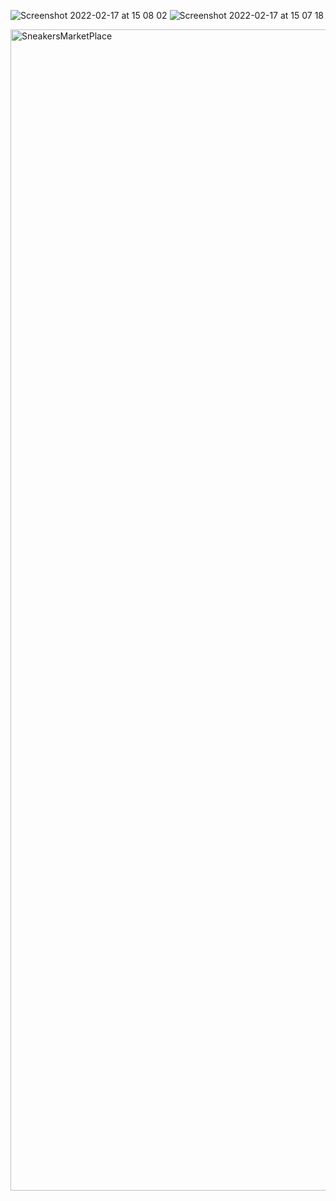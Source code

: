 ![Screenshot 2022-02-17 at 15 08 02](https://user-images.githubusercontent.com/71459883/154978973-a3dfc487-3e80-49d2-827a-df31e7564890.png) ![Screenshot 2022-02-17 at 15 07 18](https://user-images.githubusercontent.com/71459883/154979056-891ca747-3fa8-4547-b373-20bab82a0327.png) 


<img width="1858" alt="SneakersMarketPlace" src="https://user-images.githubusercontent.com/71459883/154586960-5125181f-fc45-48cd-bc05-3f188c6fa10b.png">



